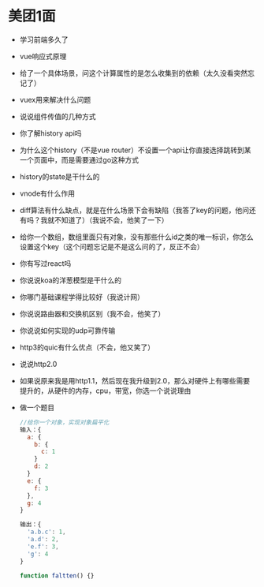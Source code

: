 # 美团1面

- 学习前端多久了

- vue响应式原理

- 给了一个具体场景，问这个计算属性的是怎么收集到的依赖（太久没看突然忘记了）

- vuex用来解决什么问题

- 说说组件传值的几种方式

- 你了解history api吗

- 为什么这个history（不是vue router）不设置一个api让你直接选择跳转到某一个页面中，而是需要通过go这种方式

- history的state是干什么的

- vnode有什么作用

- diff算法有什么缺点，就是在什么场景下会有缺陷（我答了key的问题，他问还有吗？我就不知道了）（我说不会，他笑了一下）

- 给你一个数组，数组里面只有对象，没有那些什么id之类的唯一标识，你怎么设置这个key（这个问题忘记是不是这么问的了，反正不会）

- 你有写过react吗

- 你说说koa的洋葱模型是干什么的

- 你哪门基础课程学得比较好（我说计网）

- 你说说路由器和交换机区别（我不会，他笑了）

- 你说说如何实现的udp可靠传输

- http3的quic有什么优点（不会，他又笑了）

- 说说http2.0

- 如果说原来我是用http1.1，然后现在我升级到2.0，那么对硬件上有哪些需要提升的，从硬件的内存，cpu，带宽，你选一个说说理由

- 做一个题目

  ```js
  //给你一个对象，实现对象扁平化
  输入：{
    a: {
      b: {
        c: 1
      }
      d: 2
    }
    e: {
      f: 3
    },
    g: 4
  }
  
  输出：{
    'a.b.c': 1,
    'a.d': 2,
    'e.f': 3,
    'g': 4
  }
  
  function faltten() {}
  ```

  